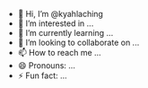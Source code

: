- 👋 Hi, I’m @kyahlaching
- 👀 I’m interested in ...
- 🌱 I’m currently learning ...
- 💞️ I’m looking to collaborate on ...
- 📫 How to reach me ...
- 😄 Pronouns: ...
- ⚡ Fun fact: ...

<!---
kyahlaching/kyahlaching is a ✨ special ✨ repository because its `README.md` (this file) appears on your GitHub profile.
You can click the Preview link to take a look at your changes.
--->
